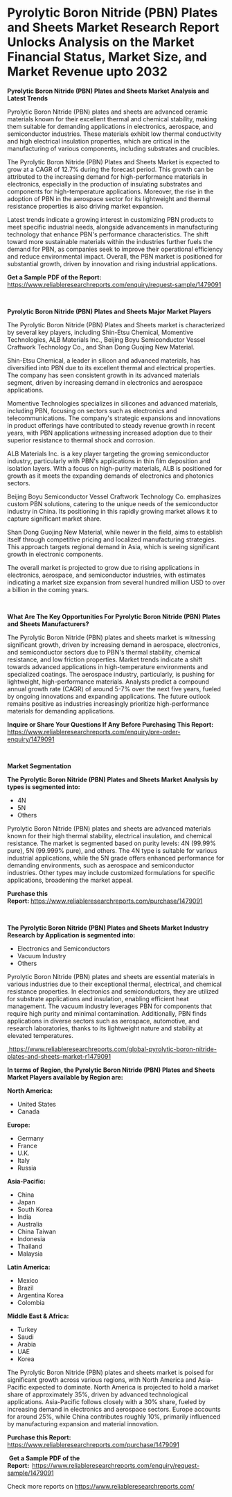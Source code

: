 <p><h1>Pyrolytic Boron Nitride (PBN) Plates and Sheets Market Research Report Unlocks Analysis on the Market Financial Status, Market Size, and Market Revenue upto 2032</h1></p><p><strong>Pyrolytic Boron Nitride (PBN) Plates and Sheets Market Analysis and Latest Trends</strong></p>
<p><p>Pyrolytic Boron Nitride (PBN) plates and sheets are advanced ceramic materials known for their excellent thermal and chemical stability, making them suitable for demanding applications in electronics, aerospace, and semiconductor industries. These materials exhibit low thermal conductivity and high electrical insulation properties, which are critical in the manufacturing of various components, including substrates and crucibles.</p><p>The Pyrolytic Boron Nitride (PBN) Plates and Sheets Market is expected to grow at a CAGR of 12.7% during the forecast period. This growth can be attributed to the increasing demand for high-performance materials in electronics, especially in the production of insulating substrates and components for high-temperature applications. Moreover, the rise in the adoption of PBN in the aerospace sector for its lightweight and thermal resistance properties is also driving market expansion.</p><p>Latest trends indicate a growing interest in customizing PBN products to meet specific industrial needs, alongside advancements in manufacturing technology that enhance PBN's performance characteristics. The shift toward more sustainable materials within the industries further fuels the demand for PBN, as companies seek to improve their operational efficiency and reduce environmental impact. Overall, the PBN market is positioned for substantial growth, driven by innovation and rising industrial applications.</p></p>
<p><strong>Get a Sample PDF of the Report:&nbsp;</strong> <a href="https://www.reliableresearchreports.com/enquiry/request-sample/1479091?utm_campaign=2204&utm_medium=2&utm_source=Github&utm_content=ia&utm_term=01022025&utm_id=pyrolytic-boron-nitride-pbn-plates-and-sheets">https://www.reliableresearchreports.com/enquiry/request-sample/1479091</a></p>
<p>&nbsp;</p>
<p><strong>Pyrolytic Boron Nitride (PBN) Plates and Sheets Major Market Players</strong></p>
<p><p>The Pyrolytic Boron Nitride (PBN) Plates and Sheets market is characterized by several key players, including Shin-Etsu Chemical, Momentive Technologies, ALB Materials Inc., Beijing Boyu Semiconductor Vessel Craftwork Technology Co., and Shan Dong Guojing New Material. </p><p>Shin-Etsu Chemical, a leader in silicon and advanced materials, has diversified into PBN due to its excellent thermal and electrical properties. The company has seen consistent growth in its advanced materials segment, driven by increasing demand in electronics and aerospace applications. </p><p>Momentive Technologies specializes in silicones and advanced materials, including PBN, focusing on sectors such as electronics and telecommunications. The company's strategic expansions and innovations in product offerings have contributed to steady revenue growth in recent years, with PBN applications witnessing increased adoption due to their superior resistance to thermal shock and corrosion.</p><p>ALB Materials Inc. is a key player targeting the growing semiconductor industry, particularly with PBN's applications in thin film deposition and isolation layers. With a focus on high-purity materials, ALB is positioned for growth as it meets the expanding demands of electronics and photonics sectors.</p><p>Beijing Boyu Semiconductor Vessel Craftwork Technology Co. emphasizes custom PBN solutions, catering to the unique needs of the semiconductor industry in China. Its positioning in this rapidly growing market allows it to capture significant market share.</p><p>Shan Dong Guojing New Material, while newer in the field, aims to establish itself through competitive pricing and localized manufacturing strategies. This approach targets regional demand in Asia, which is seeing significant growth in electronic components.</p><p>The overall market is projected to grow due to rising applications in electronics, aerospace, and semiconductor industries, with estimates indicating a market size expansion from several hundred million USD to over a billion in the coming years.</p></p>
<p>&nbsp;</p>
<p><strong>What Are The Key Opportunities For Pyrolytic Boron Nitride (PBN) Plates and Sheets Manufacturers?</strong></p>
<p><p>The Pyrolytic Boron Nitride (PBN) plates and sheets market is witnessing significant growth, driven by increasing demand in aerospace, electronics, and semiconductor sectors due to PBN's thermal stability, chemical resistance, and low friction properties. Market trends indicate a shift towards advanced applications in high-temperature environments and specialized coatings. The aerospace industry, particularly, is pushing for lightweight, high-performance materials. Analysts predict a compound annual growth rate (CAGR) of around 5-7% over the next five years, fueled by ongoing innovations and expanding applications. The future outlook remains positive as industries increasingly prioritize high-performance materials for demanding applications.</p></p>
<p><strong>Inquire or Share Your Questions If Any Before Purchasing This Report:</strong> <a href="https://www.reliableresearchreports.com/enquiry/pre-order-enquiry/1479091?utm_campaign=2204&utm_medium=2&utm_source=Github&utm_content=ia&utm_term=01022025&utm_id=pyrolytic-boron-nitride-pbn-plates-and-sheets">https://www.reliableresearchreports.com/enquiry/pre-order-enquiry/1479091</a></p>
<p>&nbsp;</p>
<p><strong>Market Segmentation</strong></p>
<p><strong>The Pyrolytic Boron Nitride (PBN) Plates and Sheets Market Analysis by types is segmented into:</strong></p>
<p><ul><li>4N</li><li>5N</li><li>Others</li></ul></p>
<p><p>Pyrolytic Boron Nitride (PBN) plates and sheets are advanced materials known for their high thermal stability, electrical insulation, and chemical resistance. The market is segmented based on purity levels: 4N (99.99% pure), 5N (99.999% pure), and others. The 4N type is suitable for various industrial applications, while the 5N grade offers enhanced performance for demanding environments, such as aerospace and semiconductor industries. Other types may include customized formulations for specific applications, broadening the market appeal.</p></p>
<p><strong>Purchase this Report:&nbsp;</strong><a href="https://www.reliableresearchreports.com/purchase/1479091?utm_campaign=2204&utm_medium=2&utm_source=Github&utm_content=ia&utm_term=01022025&utm_id=pyrolytic-boron-nitride-pbn-plates-and-sheets">https://www.reliableresearchreports.com/purchase/1479091</a></p>
<p>&nbsp;</p>
<p><strong>The Pyrolytic Boron Nitride (PBN) Plates and Sheets Market Industry Research by Application is segmented into:</strong></p>
<p><ul><li>Electronics and Semiconductors</li><li>Vacuum Industry</li><li>Others</li></ul></p>
<p><p>Pyrolytic Boron Nitride (PBN) plates and sheets are essential materials in various industries due to their exceptional thermal, electrical, and chemical resistance properties. In electronics and semiconductors, they are utilized for substrate applications and insulation, enabling efficient heat management. The vacuum industry leverages PBN for components that require high purity and minimal contamination. Additionally, PBN finds applications in diverse sectors such as aerospace, automotive, and research laboratories, thanks to its lightweight nature and stability at elevated temperatures.</p></p>
<p><a href="https://www.reliableresearchreports.com/global-pyrolytic-boron-nitride-plates-and-sheets-market-r1479091?utm_campaign=2204&utm_medium=2&utm_source=Github&utm_content=ia&utm_term=01022025&utm_id=pyrolytic-boron-nitride-pbn-plates-and-sheets">&nbsp;https://www.reliableresearchreports.com/global-pyrolytic-boron-nitride-plates-and-sheets-market-r1479091</a></p>
<p><strong>In terms of Region, the Pyrolytic Boron Nitride (PBN) Plates and Sheets Market Players available by Region are:</strong></p>
<p>
    <p> <strong> North America: </strong>
        <ul>
            <li>United States</li>
            <li>Canada</li>
        </ul>
        </p> 
    <p> <strong> Europe: </strong>
        <ul>
            <li>Germany</li>
            <li>France</li>
            <li>U.K.</li>
            <li>Italy</li>
            <li>Russia</li>
        </ul>
        </p> 
    <p> <strong> Asia-Pacific: </strong>
        <ul>
            <li>China</li>
            <li>Japan</li>
            <li>South Korea</li>
            <li>India</li>
            <li>Australia</li>
            <li>China Taiwan</li>
            <li>Indonesia</li>
            <li>Thailand</li>
            <li>Malaysia</li>
        </ul>
        </p> 
    <p> <strong> Latin America: </strong>
        <ul>
            <li>Mexico</li>
            <li>Brazil</li>
            <li>Argentina Korea</li>
            <li>Colombia</li>
        </ul>
        </p> 
    <p> <strong> Middle East & Africa: </strong>
        <ul>
            <li>Turkey</li>
            <li>Saudi</li>
            <li>Arabia</li>
            <li>UAE</li>
            <li>Korea</li>
        </ul>
    </p>
    </p>
<p><p>The Pyrolytic Boron Nitride (PBN) plates and sheets market is poised for significant growth across various regions, with North America and Asia-Pacific expected to dominate. North America is projected to hold a market share of approximately 35%, driven by advanced technological applications. Asia-Pacific follows closely with a 30% share, fueled by increasing demand in electronics and aerospace sectors. Europe accounts for around 25%, while China contributes roughly 10%, primarily influenced by manufacturing expansion and material innovation.</p></p>
<p><strong>Purchase this Report: </strong><a href="https://www.reliableresearchreports.com/purchase/1479091?utm_campaign=2204&utm_medium=2&utm_source=Github&utm_content=ia&utm_term=01022025&utm_id=pyrolytic-boron-nitride-pbn-plates-and-sheets">https://www.reliableresearchreports.com/purchase/1479091</a></p>
<p>&nbsp;<strong>Get a Sample PDF of the Report:&nbsp;&nbsp;</strong><a href="https://www.reliableresearchreports.com/enquiry/request-sample/1479091?utm_campaign=2204&utm_medium=2&utm_source=Github&utm_content=ia&utm_term=01022025&utm_id=pyrolytic-boron-nitride-pbn-plates-and-sheets">https://www.reliableresearchreports.com/enquiry/request-sample/1479091</a></p>
<p><strong></strong></p>
<p>Check more reports on <a href="https://www.reliableresearchreports.com/?utm_campaign=2204&utm_medium=2&utm_source=Github&utm_content=ia&utm_term=01022025&utm_id=pyrolytic-boron-nitride-pbn-plates-and-sheets">https://www.reliableresearchreports.com/</a></p>